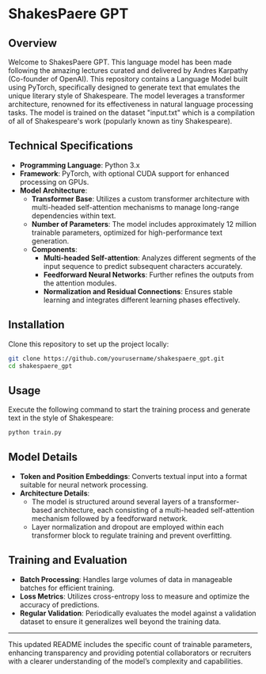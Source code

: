# ShakesPaere GPT

## Overview

Welcome to ShakesPaere GPT. This language model has been made following the amazing lectures curated and delivered by Andres Karpathy (Co-founder of OpenAI). This repository contains a Language Model built using PyTorch, specifically designed to generate text that emulates the unique literary style of Shakespeare. The model leverages a transformer architecture, renowned for its effectiveness in natural language processing tasks. The model is trained on the dataset "input.txt" which is a compilation of all of Shakespeare's work (popularly known as tiny Shakespeare).

## Technical Specifications

- **Programming Language**: Python 3.x
- **Framework**: PyTorch, with optional CUDA support for enhanced processing on GPUs.
- **Model Architecture**:
  - **Transformer Base**: Utilizes a custom transformer architecture with multi-headed self-attention mechanisms to manage long-range dependencies within text.
  - **Number of Parameters**: The model includes approximately 12 million trainable parameters, optimized for high-performance text generation.
  - **Components**:
    - **Multi-headed Self-attention**: Analyzes different segments of the input sequence to predict subsequent characters accurately.
    - **Feedforward Neural Networks**: Further refines the outputs from the attention modules.
    - **Normalization and Residual Connections**: Ensures stable learning and integrates different learning phases effectively.

## Installation

Clone this repository to set up the project locally:

```bash
git clone https://github.com/yourusername/shakespaere_gpt.git
cd shakespaere_gpt
```

## Usage

Execute the following command to start the training process and generate text in the style of Shakespeare:

```bash
python train.py
```

## Model Details

- **Token and Position Embeddings**: Converts textual input into a format suitable for neural network processing.
- **Architecture Details**:
  - The model is structured around several layers of a transformer-based architecture, each consisting of a multi-headed self-attention mechanism followed by a feedforward network.
  - Layer normalization and dropout are employed within each transformer block to regulate training and prevent overfitting.

## Training and Evaluation

- **Batch Processing**: Handles large volumes of data in manageable batches for efficient training.
- **Loss Metrics**: Utilizes cross-entropy loss to measure and optimize the accuracy of predictions.
- **Regular Validation**: Periodically evaluates the model against a validation dataset to ensure it generalizes well beyond the training data.

---

This updated README includes the specific count of trainable parameters, enhancing transparency and providing potential collaborators or recruiters with a clearer understanding of the model’s complexity and capabilities.
